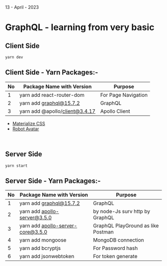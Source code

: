 13 - April - 2023

# GraphQL - learning from very basic


## Client Side
```
yarn dev
```

## Client Side - Yarn Packages:-
|No| Package Name with Version | Purpose  |
|--|---------------------------|----------|
|1 | yarn add react-router-dom | For Page Navigation  |
|2 | yarn add graphql@15.7.2   | GraphQL  |
|3 | yarn add @apollo/client@3.4.17   | Apollo Client  |

* [Materialize CSS](https://materializecss.com)
* [Robot Avatar](https://robohash.org)

<br />


## Server Side
```
yarn start
```

## Server Side - Yarn Packages:-
|No| Package Name with Version | Purpose  |
|--|---------------------------|----------|
|1 | yarn add graphql@15.7.2   | GraphQL  |
|2 | yarn add apollo-server@3.5.0 | by node-Js surv http by GraphQL  |
|3 | yarn add apollo-server-core@3.5.0 | GraphQL PlayGround as like Postman |
|4 | yarn add mongoose | MongoDB connection |
|5 | yarn add bcryptjs | For Password hash |
|6 | yarn add jsonwebtoken | For token generate |

